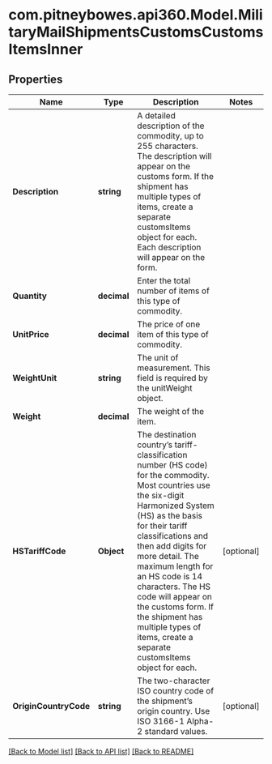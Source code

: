 # com.pitneybowes.api360.Model.MilitaryMailShipmentsCustomsCustomsItemsInner

## Properties

Name | Type | Description | Notes
------------ | ------------- | ------------- | -------------
**Description** | **string** | A detailed description of the commodity, up to 255 characters. The description will appear on the customs form. If the shipment has multiple types of items, create a separate customsItems object for each. Each description will appear on the form. | 
**Quantity** | **decimal** | Enter the total number of items of this type of commodity. | 
**UnitPrice** | **decimal** | The price of one item of this type of commodity. | 
**WeightUnit** | **string** | The unit of measurement. This field is required by the unitWeight object. | 
**Weight** | **decimal** | The weight of the item. | 
**HSTariffCode** | **Object** | The destination country’s tariff-classification number (HS code) for the commodity. Most countries use the six-digit Harmonized System (HS) as the basis for their tariff classifications and then add digits for more detail. The maximum length for an HS code is 14 characters. The HS code will appear on the customs form. If the shipment has multiple types of items, create a separate customsItems object for each. | [optional] 
**OriginCountryCode** | **string** | The two-character ISO country code of the shipment’s origin country. Use ISO 3166-1 Alpha-2 standard values. | [optional] 

[[Back to Model list]](../../README.md#documentation-for-models) [[Back to API list]](../../README.md#documentation-for-api-endpoints) [[Back to README]](../../README.md)

